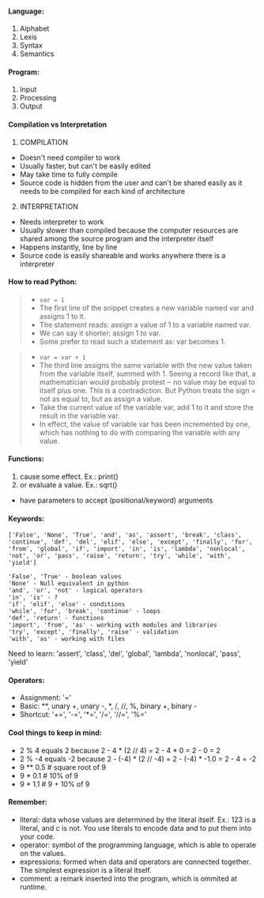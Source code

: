 #### Language:
1. Alphabet
2. Lexis
3. Syntax
4. Semantics

#### Program:
1. Input
2. Processing
3. Output

#### Compilation vs Interpretation
1. COMPILATION
- Doesn't need compiler to work
- Usually faster, but can't be easily edited
- May take time to fully compile
- Source code is hidden from the user and can't be shared easily as it needs to be compiled for each kind of architecture

2. INTERPRETATION
- Needs interpreter to work
- Usually slower than compiled because the computer resources are shared among the source program and the interpreter itself
- Happens instantly, line by line
- Source code is easily shareable and works anywhere there is a interpreter

#### How to read Python:
> - `var = 1`
> - The first line of the snippet creates a new variable named var and assigns 1 to it.
> - The statement reads: assign a value of 1 to a variable named var.
> - We can say it shorter: assign 1 to var.
> - Some prefer to read such a statement as: var becomes 1.

> - `var = var + 1`
> - The third line assigns the same variable with the new value taken from the variable itself, summed with 1. Seeing a record like that, a mathematician would probably protest ‒ no value may be equal to itself plus one. This is a contradiction. But Python treats the sign = not as equal to, but as assign a value.
> - Take the current value of the variable var, add 1 to it and store the result in the variable var.
> - In effect, the value of variable var has been incremented by one, which has nothing to do with comparing the variable with any value.

#### Functions:
1. cause some effect. Ex.: print()
2. or evaluate a value. Ex.: sqrt()
- have parameters to accept (positional/keyword) arguments

#### Keywords:
```known
['False', 'None', 'True', 'and', 'as', 'assert', 'break', 'class', 'continue', 'def', 'del', 'elif', 'else', 'except', 'finally', 'for', 'from', 'global', 'if', 'import', 'in', 'is', 'lambda', 'nonlocal', 'not', 'or', 'pass', 'raise', 'return', 'try', 'while', 'with', 'yield']

'False', 'True' - boolean values
'None' - Null equivalent in python
'and', 'or', 'not' - logical operators
'in', 'is' - ?
'if', 'elif', 'else' - conditions
'while', 'for', 'break', 'continue' - loops
'def', 'return' - functions
'import', 'from', 'as' - working with modules and libraries
'try', 'except', 'finally', 'raise' - validation
'with', 'as' - working with files
```

Need to learn: 'assert', 'class', 'del', 'global', 'lambda', 'nonlocal', 'pass', 'yield'

#### Operators:
- Assignment: '='
- Basic: **, unary +, unary -, *, /, //, %, binary +, binary -
- Shortcut: '+=', '-=', '*=', '/=', '//=', '%='

#### Cool things to keep in mind:
- 2 % 4 equals 2 because 2 - 4 * (2 // 4) = 2 - 4 * 0 = 2 - 0 = 2
- 2 % -4 equals -2 because 2 - (-4) * (2 // -4) = 2 - (-4) * -1.0 = 2 - 4 = -2
- 9 ** 0.5 # square root of 9
- 9 * 0.1 # 10% of 9
- 9 * 1.1 # 9 + 10% of 9

#### Remember:
- literal: data whose values are determined by the literal itself. Ex.: 123 is a literal, and c is not. You use literals to encode data and to put them into your code.
- operator: symbol of the programming language, which is able to operate on the values.
- expressions: formed when data and operators are connected together. The simplest expression is a literal itself.
- comment: a remark inserted into the program, which is ommited at runtime.
